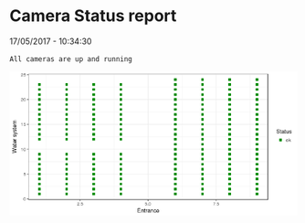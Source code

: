 Camera Status report
================
17/05/2017 - 10:34:30

    All cameras are up and running

![](camreport_files/figure-markdown_github/unnamed-chunk-2-1.png)
